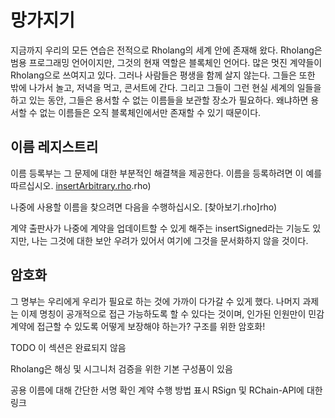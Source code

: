 # 망가지기

지금까지 우리의 모든 연습은 전적으로 Rholang의 세계 안에 존재해 왔다. Rholang은 범용 프로그래밍 언어이지만, 그것의 현재 역할은 블록체인 언어다. 많은 멋진 계약들이 Rholang으로 쓰여지고 있다. 그러나 사람들은 평생을 함께 살지 않는다. 그들은 또한 밖에 나가서 놀고, 저녁을 먹고, 콘서트에 간다. 그리고 그들이 그런 현실 세계의 일들을 하고 있는 동안, 그들은 용서할 수 없는 이름들을 보관할 장소가 필요하다. 왜냐하면 용서할 수 없는 이름들은 오직 블록체인에서만 존재할 수 있기 때문이다.

<!-- 용서할 수 없는 이름을 그린 줄리는 어떤 선을 넘으면 안 된다. -->



## 이름 레지스트리
이름 등록부는 그 문제에 대한 부분적인 해결책을 제공한다. 이름을 등록하려면 이 예를 따르십시오.
[insertArbitrary.rho](insertArbitrary).rho)


나중에 사용할 이름을 찾으려면 다음을 수행하십시오.
[찾아보기.rho]rho)

계약 출판사가 나중에 계약을 업데이트할 수 있게 해주는 insertSigned라는 기능도 있지만, 나는 그것에 대한 보안 우려가 있어서 여기에 그것을 문서화하지 않을 것이다.

## 암호화
그 명부는 우리에게 우리가 필요로 하는 것에 가까이 다가갈 수 있게 했다. 나머지 과제는 이제 명칭이 공개적으로 접근 가능하도록 할 수 있다는 것이며, 인가된 인원만이 민감 계약에 접근할 수 있도록 어떻게 보장해야 하는가? 구조를 위한 암호화!



TODO 이 섹션은 완료되지 않음

Rholang은 해싱 및 시그니처 검증을 위한 기본 구성품이 있음

공용 이름에 대해 간단한 서명 확인 계약 수행 방법 표시
RSign 및 RChain-API에 대한 링크